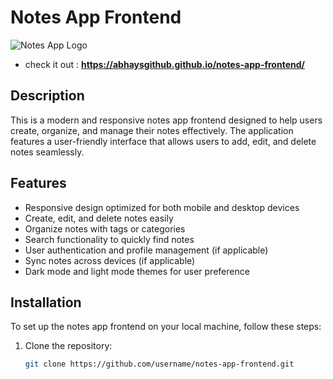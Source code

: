 # Notes App Frontend

![Notes App Logo](link-to-your-logo.png)
- check it out : **https://abhaysgithub.github.io/notes-app-frontend/**

## Description

This is a modern and responsive notes app frontend designed to help users create, organize, and manage their notes effectively. The application features a user-friendly interface that allows users to add, edit, and delete notes seamlessly.

## Features

- Responsive design optimized for both mobile and desktop devices
- Create, edit, and delete notes easily
- Organize notes with tags or categories
- Search functionality to quickly find notes
- User authentication and profile management (if applicable)
- Sync notes across devices (if applicable)
- Dark mode and light mode themes for user preference

## Installation

To set up the notes app frontend on your local machine, follow these steps:

1. Clone the repository:
   ```bash
   git clone https://github.com/username/notes-app-frontend.git
